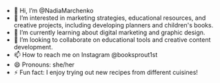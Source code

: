 - 👋 Hi, I’m @NadiaMarchenko
- 👀 I’m interested in marketing strategies, educational resources, and creative projects, including developing planners and children's books.
- 🌱 I’m currently learning about digital marketing and graphic design.
- 💞️ I’m looking to collaborate on educational tools and creative content development.
- 📫 How to reach me on Instagram @booksprout1st 
- 😄 Pronouns: she/her
- ⚡ Fun fact:  I enjoy trying out new recipes from different cuisines!

<!---
NadiaMarchenko/NadiaMarchenko is a ✨ special ✨ repository because its `README.md` (this file) appears on your GitHub profile.
You can click the Preview link to take a look at your changes.
--->
